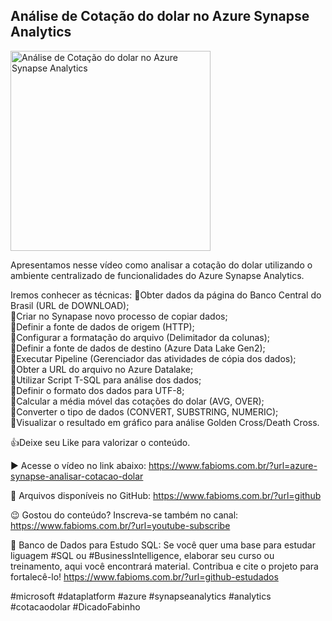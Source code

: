 ## Análise de Cotação do dolar no Azure Synapse Analytics

<img src="https://fabioms.com.br/uploads/youtube/BoHocs8KGIk.png" alt="Análise de Cotação do dolar no Azure Synapse Analytics" title="Azure Synapse Analytics" width="320"/>

Apresentamos nesse vídeo como analisar a cotação do dolar utilizando o ambiente centralizado de funcionalidades do Azure Synapse Analytics.

Iremos conhecer as técnicas:
🔹Obter dados da página do Banco Central do Brasil (URL de DOWNLOAD);  
🔹Criar no Synapase novo processo de copiar dados;  
🔹Definir a fonte de dados de origem (HTTP);  
🔹Configurar a formatação do arquivo (Delimitador da colunas);  
🔹Definir a fonte de dados de destino (Azure Data Lake Gen2);  
🔹Executar Pipeline (Gerenciador das atividades de cópia dos dados);  
🔹Obter a URL do arquivo no Azure Datalake;  
🔹Utilizar Script T-SQL para análise dos dados;  
🔹Definir o formato dos dados para UTF-8;  
🔹Calcular a média móvel das cotações do dolar (AVG, OVER);  
🔹Converter o tipo de dados (CONVERT, SUBSTRING, NUMERIC);  
🔹Visualizar o resultado em gráfico para análise Golden Cross/Death Cross.  

👍Deixe seu Like para valorizar o conteúdo.

▶️ Acesse o vídeo no link abaixo:
https://www.fabioms.com.br/?url=azure-synapse-analisar-cotacao-dolar

📁 Arquivos disponíveis no GitHub:
https://www.fabioms.com.br/?url=github

😉 Gostou do conteúdo? Inscreva-se também no canal:
https://www.fabioms.com.br/?url=youtube-subscribe 

🎁 Banco de Dados para Estudo SQL:
Se você quer uma base para estudar liguagem #SQL ou #BusinessIntelligence, elaborar seu curso ou treinamento, aqui você encontrará material. 
Contribua e cite o projeto para fortalecê-lo!
https://www.fabioms.com.br/?url=github-estudados

#microsoft #dataplatform #azure #synapseanalytics #analytics #cotacaodolar #DicadoFabinho